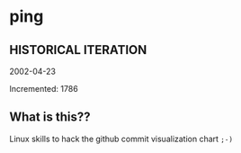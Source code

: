 # ping

## HISTORICAL ITERATION
2002-04-23

Incremented: 1786

## What is this?? 
Linux skills to hack the github commit visualization chart `;-)`
